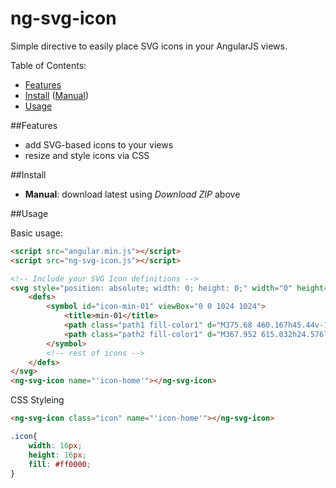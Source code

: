 ng-svg-icon
===================

Simple directive to easily place SVG icons in your AngularJS views.

Table of Contents:
* [Features](#features)
* [Install](#install) ([Manual](#manual))
* [Usage](#usage)

##<a name="features"></a>Features
* add SVG-based icons to your views
* resize and style icons via CSS

##<a name="install"></a>Install
* <a name="manual"></a>**Manual**: download latest using *Download ZIP* above


##<a name="usage"></a>Usage

Basic usage:
```html
<script src="angular.min.js"></script>
<script src="ng-svg-icon.js"></script>

<!-- Include your SVG Icon definitions -->
<svg style="position: absolute; width: 0; height: 0;" width="0" height="0" version="1.1" xmlns="http://www.w3.org/2000/svg" xmlns:xlink="http://www.w3.org/1999/xlink">
	<defs>
		<symbol id="icon-min-01" viewBox="0 0 1024 1024">
			<title>min-01</title>
			<path class="path1 fill-color1" d="M375.68 460.167h45.44v-133.76h-37.44v-23.040c10.24-1.92 19.040-4.213 26.4-6.88s14.24-5.92 20.64-9.76h27.52v173.44h40v30.080h-122.56v-30.080zM598.080 494.087c-21.333 0-38.187-9.12-50.56-27.36s-18.56-44.64-18.56-79.2c0-34.56 6.187-60.64 18.56-78.24s29.227-26.4 50.56-26.4c21.333 0 38.187 8.853 50.56 26.56s18.56 43.733 18.56 78.080c0 34.56-6.187 60.96-18.56 79.2s-29.227 27.36-50.56 27.36v0zM598.080 465.287c4.907 0 9.44-1.333 13.6-4s7.733-7.093 10.72-13.28c2.987-6.187 5.333-14.187 7.040-24s2.56-21.973 2.56-36.48c0-14.293-0.853-26.293-2.56-36s-4.053-17.547-7.040-23.52c-2.987-5.973-6.56-10.187-10.72-12.64s-8.693-3.68-13.6-3.68c-4.907 0-9.44 1.227-13.6 3.68s-7.733 6.667-10.72 12.64c-2.987 5.973-5.333 13.813-7.040 23.52s-2.56 21.707-2.56 36c0 14.507 0.853 26.667 2.56 36.48s4.053 17.813 7.040 24c2.987 6.187 6.56 10.613 10.72 13.28s8.693 4 13.6 4v0z"></path>
			<path class="path2 fill-color1" d="M367.952 615.032h24.576l22.656 61.824 8.256 23.808h0.768l8.064-23.808 22.272-61.824h24.576v125.568h-20.928v-57.408c0-2.944 0.096-6.144 0.288-9.6s0.416-6.944 0.672-10.464c0.256-3.52 0.576-6.976 0.96-10.368s0.704-6.56 0.96-9.504h-0.768l-10.176 28.608-21.696 57.024h-10.368l-21.696-57.024-9.984-28.608h-0.768c0.256 2.944 0.544 6.112 0.864 9.504s0.64 6.848 0.96 10.368c0.32 3.52 0.576 7.008 0.768 10.464s0.288 6.656 0.288 9.6v57.408h-20.544v-125.568zM510.992 615.032h22.272v125.568h-22.272v-125.568zM565.136 615.032h22.848l39.168 70.656 12.864 26.688h0.768c-0.512-6.528-1.12-13.536-1.824-21.024s-1.056-14.752-1.056-21.792v-54.528h21.312v125.568h-22.848l-39.168-70.656-12.864-26.688h-0.768c0.512 6.656 1.12 13.632 1.824 20.928s1.056 14.464 1.056 21.504v54.912h-21.312v-125.568z"></path>
		</symbol>
		<!-- rest of icons -->
	</defs>
</svg>
<ng-svg-icon name="'icon-home'"></ng-svg-icon>
```

CSS Styleing
```html
<ng-svg-icon class="icon" name="'icon-home'"></ng-svg-icon>
```

```css
.icon{
	width: 16px;
	height: 16px;
	fill: #ff0000;
}
```